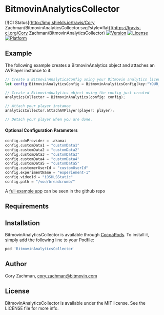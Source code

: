 # BitmovinAnalyticsCollector

[![CI Status](http://img.shields.io/travis/Cory Zachman/BitmovinAnalyticsCollector.svg?style=flat)](https://travis-ci.org/Cory Zachman/BitmovinAnalyticsCollector)
[![Version](https://img.shields.io/cocoapods/v/BitmovinAnalyticsCollector.svg?style=flat)](http://cocoapods.org/pods/BitmovinAnalyticsCollector)
[![License](https://img.shields.io/cocoapods/l/BitmovinAnalyticsCollector.svg?style=flat)](http://cocoapods.org/pods/BitmovinAnalyticsCollector)
[![Platform](https://img.shields.io/cocoapods/p/BitmovinAnalyticsCollector.svg?style=flat)](http://cocoapods.org/pods/BitmovinAnalyticsCollector)

## Example


The following example creates a BitmovinAnalytics object and attaches an AVPlayer instance to it. 

```swift
// Create a BitmovinAnalyticsConfig using your Bitmovin analytics license key and your Bitmovin Player Key
let config:BitmovinAnalyticsConfig = BitmovinAnalyticsConfig(key:"YOUR_ANALYTICS_KEY",playerKey:"YOUR_PLAYER_KEY")

// Create a BitmovinAnalytics object using the config just created 
analyticsCollector = BitmovinAnalytics(config: config);

// Attach your player instance
analyticsCollector.attachAVPlayer(player: player);

// Detach your player when you are done. 

```


#### Optional Configuration Parameters
```swift
config.cdnProvider = .akamai
config.customData1 = "customData1"
config.customData2 = "customData2"
config.customData3 = "customData3"
config.customData4 = "customData4"
config.customData5 = "customData5"
config.customerUserId = "customUserId"
config.experimentName = "experiement-1"
config.videoId = "iOSHLSStatic"
config.path = "/vod/breadcrumb/"
```

A [full example app]() can be seen in the github repo 

## Requirements

## Installation

BitmovinAnalyticsCollector is available through [CocoaPods](http://cocoapods.org). To install
it, simply add the following line to your Podfile:

```ruby
pod 'BitmovinAnalyticsCollector'
```

## Author

Cory Zachman, cory.zachman@bitmovin.com

## License

BitmovinAnalyticsCollector is available under the MIT license. See the LICENSE file for more info.
